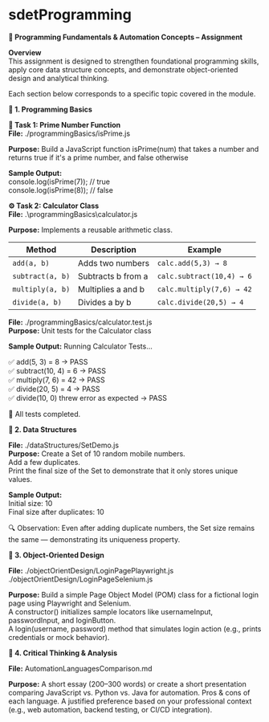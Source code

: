 # sdetProgramming

**📘 Programming Fundamentals & Automation Concepts – Assignment**

**Overview**  
This assignment is designed to strengthen foundational programming skills, apply core data structure concepts, and demonstrate object-oriented design and analytical thinking.  

Each section below corresponds to a specific topic covered in the module.  

**🧮 1. Programming Basics**

**🧠 Task 1: Prime Number Function**  
**File:** ./programmingBasics/isPrime.js

**Purpose:** Build a JavaScript function isPrime(num) that takes a number and returns true if it's a prime number, and false otherwise

**Sample Output:**  
console.log(isPrime(7)); // true  
console.log(isPrime(8)); // false  


**⚙️ Task 2: Calculator Class**  
**File:** .\programmingBasics\calculator.js  

**Purpose:** Implements a reusable arithmetic class.  

| Method           | Description        | Example                   |
| ---------------- | ------------------ | ------------------------- |
| `add(a, b)`      | Adds two numbers   | `calc.add(5,3) → 8`       |
| `subtract(a, b)` | Subtracts b from a | `calc.subtract(10,4) → 6` |
| `multiply(a, b)` | Multiplies a and b | `calc.multiply(7,6) → 42` |
| `divide(a, b)`   | Divides a by b     | `calc.divide(20,5) → 4`   |

  
**File:** ./programmingBasics/calculator.test.js  
**Purpose:** Unit tests for the Calculator class  

**Sample Output:**
Running Calculator Tests...

✅ add(5, 3) = 8  → PASS  
✅ subtract(10, 4) = 6  → PASS  
✅ multiply(7, 6) = 42  → PASS  
✅ divide(20, 5) = 4  → PASS  
✅ divide(10, 0) threw error as expected → PASS  

🎉 All tests completed.


**📱 2. Data Structures**

**File:** ./dataStructures/SetDemo.js  
**Purpose:** Create a Set of 10 random mobile numbers.  
        Add a few duplicates.  
        Print the final size of the Set to demonstrate that it only stores unique values.  

**Sample Output:**  
Initial size: 10  
Final size after duplicates: 10  

🔍 Observation: Even after adding duplicate numbers, the Set size remains the same — demonstrating its uniqueness property.  


**🧱 3. Object-Oriented Design**

**File:** ./objectOrientDesign/LoginPagePlaywright.js  
       ./objectOrientDesign/LoginPageSelenium.js  

**Purpose:** Build a simple Page Object Model (POM) class for a fictional login page using Playwright and Selenium.  
    A constructor() initializes sample locators like usernameInput, passwordInput, and loginButton.  
    A login(username, password) method that simulates login action (e.g., prints credentials or mock behavior).  


**💭 4. Critical Thinking & Analysis**

**File:** AutomationLanguagesComparison.md  

**Purpose:** A short essay (200–300 words) or create a short presentation comparing JavaScript vs. Python vs. Java for automation.
        Pros & cons of each language. A justified preference based on your professional context (e.g., web automation, backend testing, or CI/CD integration).  
